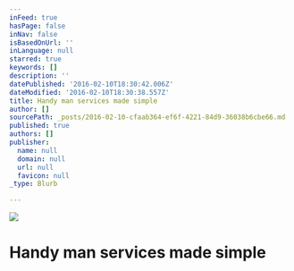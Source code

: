 ```yaml
---
inFeed: true
hasPage: false
inNav: false
isBasedOnUrl: ''
inLanguage: null
starred: true
keywords: []
description: ''
datePublished: '2016-02-10T18:30:42.006Z'
dateModified: '2016-02-10T18:30:38.557Z'
title: Handy man services made simple
author: []
sourcePath: _posts/2016-02-10-cfaab364-ef6f-4221-84d9-36038b6cbe66.md
published: true
authors: []
publisher:
  name: null
  domain: null
  url: null
  favicon: null
_type: Blurb

---
```

![](https://s3-us-west-2.amazonaws.com/the-grid-img/p/787a3dfb3c11ae8e02fdd74204a9bdbe95858e6a.jpg)

# Handy man services made simple